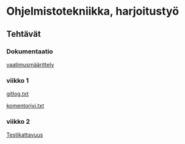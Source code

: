 # Ohjelmistotekniikka, harjoitustyö

## Tehtävät

### Dokumentaatio
[vaatimusmäärittely](https://github.com/pakkanep/ot-harjoitustyo/blob/master/Dokumentaatio/vaatimusmaarittely.txt)

### viikko 1

[gitlog.txt](https://github.com/pakkanep/ot-harjoitustyo/blob/master/laskarit/viikko1/gitlog.txt)

[komentorivi.txt](https://github.com/pakkanep/ot-harjoitustyo/blob/master/laskarit/viikko1/komentorivi.txt)


### viikko 2

[Testikattavuus](https://github.com/pakkanep/ot-harjoitustyo/blob/master/laskarit/viikko2/Screenshot%20from%202023-03-28%2023-26-49.png)
